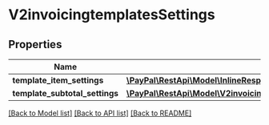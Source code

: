 # V2invoicingtemplatesSettings

## Properties
Name | Type | Description | Notes
------------ | ------------- | ------------- | -------------
**template_item_settings** | [**\PayPal\RestApi\Model\InlineResponse20038SettingsTemplateItemSettings[]**](InlineResponse20038SettingsTemplateItemSettings.md) |  | [optional] 
**template_subtotal_settings** | [**\PayPal\RestApi\Model\V2invoicingtemplatesSettingsTemplateSubtotalSettings[]**](V2invoicingtemplatesSettingsTemplateSubtotalSettings.md) |  | [optional] 

[[Back to Model list]](../README.md#documentation-for-models) [[Back to API list]](../README.md#documentation-for-api-endpoints) [[Back to README]](../README.md)


